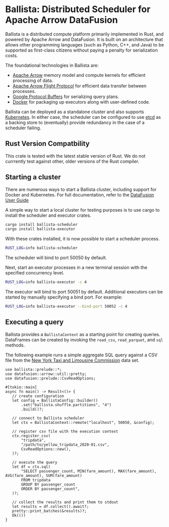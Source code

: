 <!---
  Licensed to the Apache Software Foundation (ASF) under one
  or more contributor license agreements.  See the NOTICE file
  distributed with this work for additional information
  regarding copyright ownership.  The ASF licenses this file
  to you under the Apache License, Version 2.0 (the
  "License"); you may not use this file except in compliance
  with the License.  You may obtain a copy of the License at

    http://www.apache.org/licenses/LICENSE-2.0

  Unless required by applicable law or agreed to in writing,
  software distributed under the License is distributed on an
  "AS IS" BASIS, WITHOUT WARRANTIES OR CONDITIONS OF ANY
  KIND, either express or implied.  See the License for the
  specific language governing permissions and limitations
  under the License.
-->

# Ballista: Distributed Scheduler for Apache Arrow DataFusion

Ballista is a distributed compute platform primarily implemented in Rust, and powered by Apache Arrow and
DataFusion. It is built on an architecture that allows other programming languages (such as Python, C++, and
Java) to be supported as first-class citizens without paying a penalty for serialization costs.

The foundational technologies in Ballista are:

- [Apache Arrow](https://arrow.apache.org/) memory model and compute kernels for efficient processing of data.
- [Apache Arrow Flight Protocol](https://arrow.apache.org/blog/2019/10/13/introducing-arrow-flight/) for efficient
  data transfer between processes.
- [Google Protocol Buffers](https://developers.google.com/protocol-buffers) for serializing query plans.
- [Docker](https://www.docker.com/) for packaging up executors along with user-defined code.

Ballista can be deployed as a standalone cluster and also supports [Kubernetes](https://kubernetes.io/). In either
case, the scheduler can be configured to use [etcd](https://etcd.io/) as a backing store to (eventually) provide
redundancy in the case of a scheduler failing.

## Rust Version Compatbility

This crate is tested with the latest stable version of Rust. We do not currrently test against other, older versions of the Rust compiler.

## Starting a cluster

There are numerous ways to start a Ballista cluster, including support for Docker and
Kubernetes. For full documentation, refer to the
[DataFusion User Guide](https://github.com/apache/arrow-datafusion/tree/master/docs/user-guide)

A simple way to start a local cluster for testing purposes is to use cargo to install
the scheduler and executor crates.

```bash
cargo install ballista-scheduler
cargo install ballista-executor
```

With these crates installed, it is now possible to start a scheduler process.

```bash
RUST_LOG=info ballista-scheduler
```

The scheduler will bind to port 50050 by default.

Next, start an executor processes in a new terminal session with the specified concurrency
level.

```bash
RUST_LOG=info ballista-executor -c 4
```

The executor will bind to port 50051 by default. Additional executors can be started by
manually specifying a bind port. For example:

```bash
RUST_LOG=info ballista-executor --bind-port 50052 -c 4
```

## Executing a query

Ballista provides a `BallistaContext` as a starting point for creating queries. DataFrames can be created
by invoking the `read_csv`, `read_parquet`, and `sql` methods.

The following example runs a simple aggregate SQL query against a CSV file from the
[New York Taxi and Limousine Commission](https://www1.nyc.gov/site/tlc/about/tlc-trip-record-data.page)
data set.

```rust,no_run
use ballista::prelude::*;
use datafusion::arrow::util::pretty;
use datafusion::prelude::CsvReadOptions;

#[tokio::main]
async fn main() -> Result<()> {
   // create configuration
   let config = BallistaConfig::builder()
       .set("ballista.shuffle.partitions", "4")
       .build()?;

   // connect to Ballista scheduler
   let ctx = BallistaContext::remote("localhost", 50050, &config);

   // register csv file with the execution context
   ctx.register_csv(
       "tripdata",
       "/path/to/yellow_tripdata_2020-01.csv",
       CsvReadOptions::new(),
   )?;

   // execute the query
   let df = ctx.sql(
       "SELECT passenger_count, MIN(fare_amount), MAX(fare_amount), AVG(fare_amount), SUM(fare_amount)
       FROM tripdata
       GROUP BY passenger_count
       ORDER BY passenger_count",
   )?;

   // collect the results and print them to stdout
   let results = df.collect().await?;
   pretty::print_batches(&results)?;
   Ok(())
}
```
